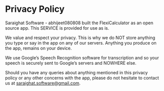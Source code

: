# Privacy Policy

Saraighat Software - abhijeet080808 built the FlexiCalculator as an open source app. This SERVICE is provided for use as is.

We value and respect your privacy. This is why we do NOT store anything you type or say in the app on any of our servers. 
Anything you produce on the app, remains on your device. 

We use Google’s Speech Recognition software for transcription and so your speech is securely sent to Google’s servers and NOWHERE else.

Should you have any queries about anything mentioned in this privacy policy or any other concerns with the app, please do not hesitate 
to contact us at saraighat.software@gmail.com.
